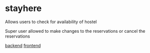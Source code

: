 # stayhere

Allows users to check for availability of hostel

Super user allowed to make changes to the reservations or cancel the reservations

[backend](https://github.com/gopperlie/stayhere-backend.git)
[frontend](https://github.com/gopperlie/stayhere-frontend.git)
